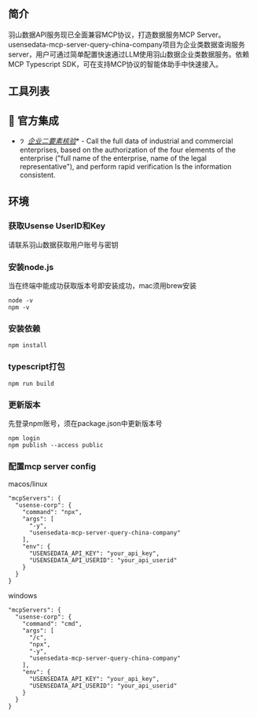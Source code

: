 ## 简介
羽山数据API服务现已全面兼容MCP协议，打造数据服务MCP Server。usensedata-mcp-server-query-china-company项目为企业类数据查询服务server，用户可通过简单配置快速通过LLM使用羽山数据企业类数据服务。依赖MCP Typescript SDK，可在支持MCP协议的智能体助手中快速接入。

## 工具列表
## 🤝 官方集成
- <img height="12" width="12" src="https://www.21st.dev/favicon.ico" alt="21st.dev Logo" /> *[企业二要素核验](https://www.yushanshuju.com/ords/datatech/api/apidoc/COM030)** - Call the full data of industrial and commercial enterprises, based on the authorization of the four elements of the enterprise ("full name of the enterprise, name of the legal representative"), and perform rapid verification
Is the information consistent.

## 环境

### 获取Usense UserID和Key
请联系羽山数据获取用户账号与密钥

### 安装node.js
当在终端中能成功获取版本号即安装成功，mac须用brew安装
```
node -v
npm -v
```

### 安装依赖
```
npm install
```

### typescript打包
```
npm run build
```

### 更新版本
先登录npm账号，须在package.json中更新版本号
```
npm login
npm publish --access public
```

### 配置mcp server config
macos/linux
```
"mcpServers": {
  "usense-corp": {
    "command": "npx",
    "args": [
      "-y",
      "usensedata-mcp-server-query-china-company"
    ],
    "env": {
      "USENSEDATA_API_KEY": "your_api_key",
      "USENSEDATA_API_USERID": "your_api_userid"
    }
  }
}
```
windows
```
"mcpServers": {
  "usense-corp": {
    "command": "cmd",
    "args": [
      "/c",
      "npx",
      "-y",
      "usensedata-mcp-server-query-china-company"
    ],
    "env": {
      "USENSEDATA_API_KEY": "your_api_key",
      "USENSEDATA_API_USERID": "your_api_userid"
    }
  }
}
```
